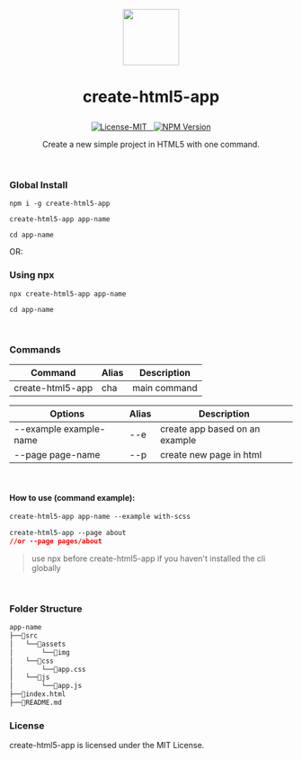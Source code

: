 
<p align="center"><img width="100" src="https://andremalveira.github.io/create-html5-app/examples/HTML5/src/assets/img/html.icon.svg"></p>

# <p align="center">create-html5-app</p>


<p align="center">
<a href="#details">
<img src="https://img.shields.io/badge/License-MIT-319046?" alt="License-MIT"/>&nbsp;&nbsp;
<img src="https://img.shields.io/badge/npm-v1.0.0-319046?" alt="NPM Version"/></a>

</p>
<p align="center">Create a new simple project in HTML5 with one command.</p>

<br/> 

### Global Install 
```
npm i -g create-html5-app
```
```
create-html5-app app-name
```
```
cd app-name
```
OR:

### Using npx

```
npx create-html5-app app-name
```

```
cd app-name
```

<br/> 


### Commands  

| Command  | Alias  | Description           |
| ------------------ | ------ | --------------------- |
| create-html5-app   | cha    | main command          |

| Options  | Alias  | Description           |
| ------------------ | ------ | --------------------- |
| --example example-name | --e  | create app based on an example  |
| --page page-name   | --p    | create new page in html  |

<br/> 

#### How to use (command example):

```css
create-html5-app app-name --example with-scss

create-html5-app --page about 
//or --page pages/about
```

> use npx before create-html5-app if you haven't installed the cli globally

<br/> 

### Folder Structure
```bash
app-name
├──📂src
│   └──📂assets 
│       └──📁img 
│   └──📂css 
│       └──📄app.css  
│   └──📂js    
│       └──📄app.js         
├──📄index.html
├──📄README.md 
```

### License

create-html5-app is licensed under the MIT License.

